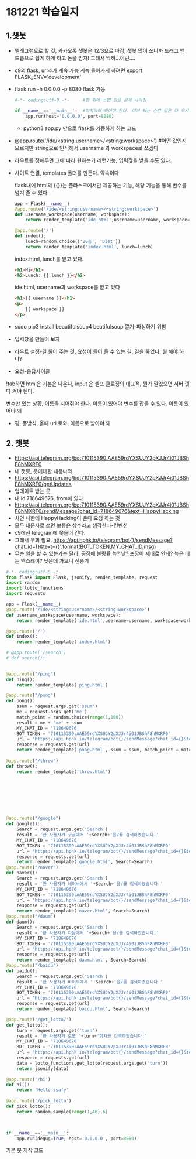 # 181221 학습일지

## 1.챗봇

* 텔레그램으로 할 것, 카카오톡 챗봇은 12/3으로 마감, 챗봇 많이 쓰니까 드래그 앤 드롭으로 쉽게 하게 하고 돈을 받자! 그래서 막혀...이런....

* c9의 flask, url추가 계속 가능 계속 돌아가게 하려면 export FLASK_ENV='development'

* flask run -h 0.0.0.0 -p 8080     flask 가동

  ```python
  #-*- coding:utf-8 -*-     #맨 위에 쓰면 한글 문제 사라짐
  
  if __name__=='__main__':  #마지막에 있어야 한다. 이거 있는 순간 밑은 다 무시
      app.run(host='0.0.0.0', port=8080)  
  ```
  * python3 app.py  만으로 flask를 가동하게 하는 코드

* @app.route('/ide/\<string:username>/\<string:workspace>')  #어떤 값인지 모르지만 string으로 인식해서 username 과 workspace로 쓰겠다

* 라우트를 정해두면 그에 따라 원하는거 리턴가능, 입력값을 받을 수도 있다.

* 사이트 연결, templates 폴더를 만든다. 약속이다

  flask내에 html의 {{}}는 플라스크에서만 제공하는 기능, 해당 기능을 통해 변수를 넘겨 줄 수 있다.

  ```python
  app = Flask(__name__)
  @app.route('/ide/<string:username>/<string:workspace>')
  def username_workspace(username, workspace):
      return render_template('ide.html',username=username, workspace=workspace)
  
  @app.route('/')
  def index():
      lunch=random.choice(['20층', 'Diet'])
      return render_template('index.html', lunch=lunch)
  ```

  index.html, lunch를 받고 있다.

  ```html
  <h1>Hi</h1>  
  <h2>Lunch: {{ lunch }}</h2>
  ```

  ide.html, username과 workspace를 받고 있다

  ```html
  <h1>{{ username }}</h1>
  <p>
      {{ workspace }}
  </p>
  ```

* sudo pip3 install beautifulsoup4  beatifulsoup 깔기-파싱하기 위함

* 입력창을 만들어 보자

* 라우트 설정-길 뚫어 주는 것, 요청이 들어 올 수 있는 길, 길을 뚫었다. 뭘 해야 하나?

* 요청-응답사이클

!tab하면  html은 기본은 나온다, input 은 셀프 클로징의 대표적, 뭔가 깔았으면 서버 껏다 켜야 된다.

변수만 있는 상황, 이름을 지어줘야 한다. 이름이 있어야 변수를 잡을 수 있다. 이름이 있어야 돼

* 핑, 퐁방식, 올때 url 로와, 이름으로 받아야 돼

## 2. 챗봇

* https://api.telegram.org/bot710115390:AAE59rdYXSUJY2pXJJr4i01JBShF8hMXRF0
* 내 챗봇, 봇에대한 내용나와
* https://api.telegram.org/bot710115390:AAE59rdYXSUJY2pXJJr4i01JBShF8hMXRF0/getUpdates
* 업데이트 받는 곳
* 내 id 718649676, from에 있다
* https://api.telegram.org/bot710115390:AAE59rdYXSUJY2pXJJr4i01JBShF8hMXRF0/sendMessage?chat_id=718649676&text=HappyHacking
* 치면 나한테 HappyHacking이 온다 요청 하는 것
* 모두 대문자로 쓰면 보통은 상수라고 생각한다-컨벤션
* c9에선 telegram에 못들어 간다.
* 그래서 우회 필요, https://api.hphk.io/telegram/bot{}/sendMessage?chat_id={}&text={}'.format(BOT_TOKEN,MY_CHAT_ID,msg)
* 무슨 일을 할 수 있는가는 달라, 공장에 불량률 높? 낮? 포장이 제대로 안돼? 높은 데는 엑스레이? 낮은데 가보니 선풍기

```python
#-*- coding:utf-8 -*-
from flask import Flask, jsonify, render_template, request
import random
import lotto_functions
import requests

app = Flask(__name__)
@app.route('/ide/<string:username>/<string:workspace>')
def username_workspace(username, workspace):
    return render_template('ide.html',username=username, workspace=workspace)

@app.route('/')
def index():
    return render_template('index.html')

# @app.route('/search')
# def search():
    

@app.route("/ping")
def ping():
    return render_template('ping.html')

@app.route("/pong")
def pong():
    ssum = request.args.get('ssum')
    me = request.args.get('me')
    match_point = random.choice(range(1,100))
    result = me + '=>' + ssum
    MY_CHAT_ID = '718649676'
    BOT_TOKEN = '710115390:AAE59rdYXSUJY2pXJJr4i01JBShF8hMXRF0'
    url = 'https://api.hphk.io/telegram/bot{}/sendMessage?chat_id={}&text={}'.format(BOT_TOKEN,MY_CHAT_ID,result)
    response = requests.get(url)
    return render_template('pong.html', ssum = ssum, match_point = match_point, me = me)
    
@app.route("/throw")
def throw():
    return render_template('throw.html')







    
@app.route("/google")
def google():
    Search = request.args.get('Search')
    result = '한 사용자가 구글에서 '+Search+'을/를 검색하였습니다.'
    MY_CHAT_ID = '718649676'
    BOT_TOKEN = '710115390:AAE59rdYXSUJY2pXJJr4i01JBShF8hMXRF0'
    url = 'https://api.hphk.io/telegram/bot{}/sendMessage?chat_id={}&text={}'.format(BOT_TOKEN,MY_CHAT_ID,result)
    response = requests.get(url)
    return render_template('google.html', Search=Search)
@app.route("/naver")
def naver():
    Search = request.args.get('Search')
    result = '한 사용자가 네이버에서 '+Search+'을/를 검색하였습니다.'
    MY_CHAT_ID = '718649676'
    BOT_TOKEN = '710115390:AAE59rdYXSUJY2pXJJr4i01JBShF8hMXRF0'
    url = 'https://api.hphk.io/telegram/bot{}/sendMessage?chat_id={}&text={}'.format(BOT_TOKEN,MY_CHAT_ID,result)
    response = requests.get(url)
    return render_template('naver.html', Search=Search)
@app.route("/daum")
def daum():
    Search = request.args.get('Search')
    result = '한 사용자가 다음에서 '+Search+'을/를 검색하였습니다.'
    MY_CHAT_ID = '718649676'
    BOT_TOKEN = '710115390:AAE59rdYXSUJY2pXJJr4i01JBShF8hMXRF0'
    url = 'https://api.hphk.io/telegram/bot{}/sendMessage?chat_id={}&text={}'.format(BOT_TOKEN,MY_CHAT_ID,result)
    response = requests.get(url)
    return render_template('daum.html', Search=Search)
@app.route("/baidu")
def baidu():
    Search = request.args.get('Search')
    result = '한 사용자가 바이두에서 '+Search+'을/를 검색하였습니다.'
    MY_CHAT_ID = '718649676'
    BOT_TOKEN = '710115390:AAE59rdYXSUJY2pXJJr4i01JBShF8hMXRF0'
    url = 'https://api.hphk.io/telegram/bot{}/sendMessage?chat_id={}&text={}'.format(BOT_TOKEN,MY_CHAT_ID,result)
    response = requests.get(url)
    return render_template('baidu.html', Search=Search)

@app.route('/get_lotto/')
def get_lotto():
    turn = request.args.get('turn')
    result = '한 사용자가 로또 '+turn+'회차를 검색하였습니다.'
    MY_CHAT_ID = '718649676'
    BOT_TOKEN = '710115390:AAE59rdYXSUJY2pXJJr4i01JBShF8hMXRF0'
    url = 'https://api.hphk.io/telegram/bot{}/sendMessage?chat_id={}&text={}'.format(BOT_TOKEN,MY_CHAT_ID,result)
    response = requests.get(url)
    data = lotto_functions.get_lotto(request.args.get('turn'))
    return jsonify(data)

@app.route('/hi')
def hi():
    return 'Hello ssafy'
    
@app.route('/pick_lotto')
def pick_lotto():
    return random.sample(range(1,46),6)
    


if __name__=='__main__':
    app.run(degug=True, host='0.0.0.0', port=8080)
```

기본 봇 제작 코드